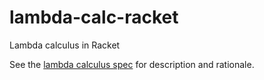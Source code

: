 # lambda-calc-racket
Lambda calculus in Racket

See the [lambda calculus spec](https://github.com/mjgpy3/lambda-calc-spec) for
description and rationale.
